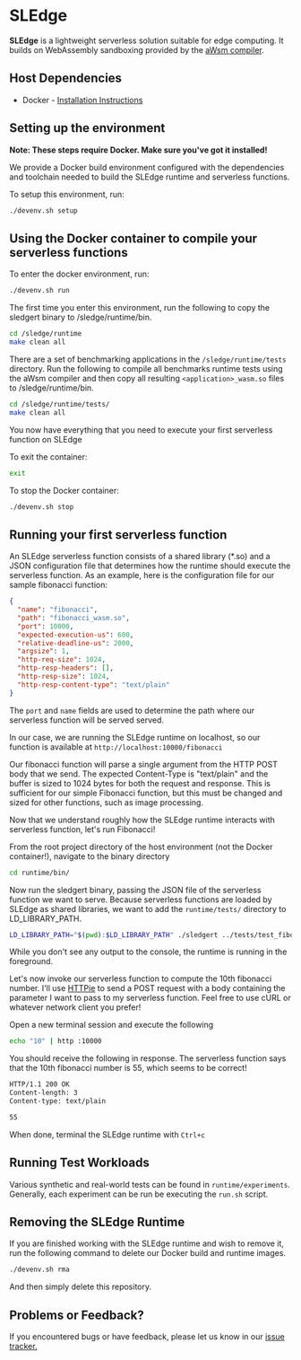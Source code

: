 # SLEdge

**SLEdge** is a lightweight serverless solution suitable for edge computing. It builds on WebAssembly sandboxing provided by the [aWsm compiler](https://github.com/gwsystems/aWsm).

## Host Dependencies

- Docker - [Installation Instructions](https://docs.docker.com/install/)

## Setting up the environment

**Note: These steps require Docker. Make sure you've got it installed!**

We provide a Docker build environment configured with the dependencies and toolchain needed to build the SLEdge runtime and serverless functions.

To setup this environment, run:

```bash
./devenv.sh setup
```

## Using the Docker container to compile your serverless functions

To enter the docker environment, run:

```bash
./devenv.sh run
```

The first time you enter this environment, run the following to copy the sledgert binary to /sledge/runtime/bin.

```bash
cd /sledge/runtime
make clean all
```

There are a set of benchmarking applications in the `/sledge/runtime/tests` directory. Run the following to compile all benchmarks runtime tests using the aWsm compiler and then copy all resulting `<application>_wasm.so` files to /sledge/runtime/bin.

```bash
cd /sledge/runtime/tests/
make clean all
```

You now have everything that you need to execute your first serverless function on SLEdge

To exit the container:

```bash
exit
```

To stop the Docker container:

```bash
./devenv.sh stop
```

## Running your first serverless function

An SLEdge serverless function consists of a shared library (\*.so) and a JSON configuration file that determines how the runtime should execute the serverless function. As an example, here is the configuration file for our sample fibonacci function:

```json
{
  "name": "fibonacci",
  "path": "fibonacci_wasm.so",
  "port": 10000,
  "expected-execution-us": 600,
  "relative-deadline-us": 2000,
  "argsize": 1,
  "http-req-size": 1024,
  "http-resp-headers": [],
  "http-resp-size": 1024,
  "http-resp-content-type": "text/plain"
}
```

The `port` and `name` fields are used to determine the path where our serverless function will be served served.

In our case, we are running the SLEdge runtime on localhost, so our function is available at `http://localhost:10000/fibonacci`

Our fibonacci function will parse a single argument from the HTTP POST body that we send. The expected Content-Type is "text/plain" and the buffer is sized to 1024 bytes for both the request and response. This is sufficient for our simple Fibonacci function, but this must be changed and sized for other functions, such as image processing.

Now that we understand roughly how the SLEdge runtime interacts with serverless function, let's run Fibonacci!

From the root project directory of the host environment (not the Docker container!), navigate to the binary directory

```bash
cd runtime/bin/
```

Now run the sledgert binary, passing the JSON file of the serverless function we want to serve. Because serverless functions are loaded by SLEdge as shared libraries, we want to add the `runtime/tests/` directory to LD_LIBRARY_PATH.

```bash
LD_LIBRARY_PATH="$(pwd):$LD_LIBRARY_PATH" ./sledgert ../tests/test_fibonacci.json
```

While you don't see any output to the console, the runtime is running in the foreground.

Let's now invoke our serverless function to compute the 10th fibonacci number. I'll use [HTTPie](https://httpie.org/) to send a POST request with a body containing the parameter I want to pass to my serverless function. Feel free to use cURL or whatever network client you prefer!

Open a new terminal session and execute the following

```bash
echo "10" | http :10000
```

You should receive the following in response. The serverless function says that the 10th fibonacci number is 55, which seems to be correct!

```bash
HTTP/1.1 200 OK
Content-length: 3
Content-type: text/plain

55
```

When done, terminal the SLEdge runtime with `Ctrl+c`

## Running Test Workloads

Various synthetic and real-world tests can be found in `runtime/experiments`. Generally, each experiment can be run be executing the `run.sh` script.

## Removing the SLEdge Runtime

If you are finished working with the SLEdge runtime and wish to remove it, run the following command to delete our Docker build and runtime images.

```bash
./devenv.sh rma
```

And then simply delete this repository.

## Problems or Feedback?

If you encountered bugs or have feedback, please let us know in our [issue tracker.](https://github.com/phanikishoreg/awsm-Serverless-Framework/issues)

